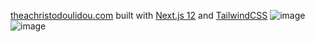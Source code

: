 [theachristodoulidou.com](https://www.theachristodoulidou.com) built with [Next.js 12](https://nextjs.org/) and [TailwindCSS](https://tailwindcss.com/)
![image](https://github.com/user-attachments/assets/1bcafbd9-75ce-4f1c-b777-5236d58e0396)
![image](https://github.com/user-attachments/assets/289ddc45-e49d-4680-985e-d30a25238406)
